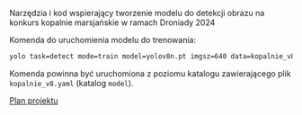 Narzędzia i kod wspierający tworzenie modelu do detekcji obrazu na konkurs kopalnie marsjańskie w ramach Droniady 2024

Komenda do uruchomienia modelu do trenowania:
```sh
yolo task=detect mode=train model=yolov8n.pt imgsz=640 data=kopalnie_v8.yaml epochs=50 batch=16 name={name} cache 
```
Komenda powinna być uruchomiona z poziomu katalogu zawierającego plik `kopalnie_v8.yaml` (katalog `model`).

[Plan projektu](https://app.clickup.com/9005008627/v/b/6-901202027603-2)
